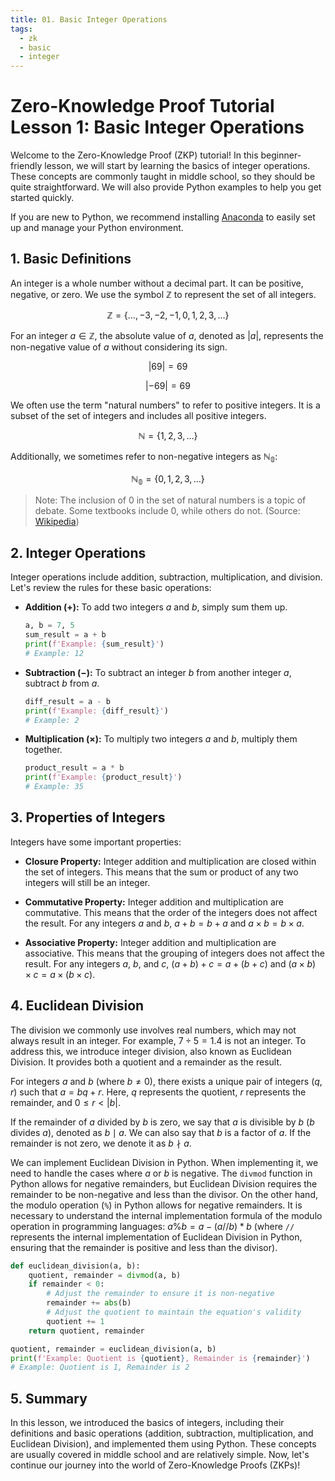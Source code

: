 ```yaml
---
title: 01. Basic Integer Operations
tags:
  - zk
  - basic
  - integer
---
```


# Zero-Knowledge Proof Tutorial Lesson 1: Basic Integer Operations

Welcome to the Zero-Knowledge Proof (ZKP) tutorial! In this beginner-friendly lesson, we will start by learning the basics of integer operations. These concepts are commonly taught in middle school, so they should be quite straightforward. We will also provide Python examples to help you get started quickly.

If you are new to Python, we recommend installing [Anaconda](https://www.anaconda.com/download) to easily set up and manage your Python environment.

## 1. Basic Definitions

An integer is a whole number without a decimal part. It can be positive, negative, or zero. We use the symbol $\mathbb{Z}$ to represent the set of all integers.

$$
\mathbb{Z} = \lbrace \ldots, -3, -2, -1, 0, 1, 2, 3, \ldots \rbrace
$$

For an integer $a \in \mathbb{Z}$, the absolute value of $a$, denoted as $\lvert a \rvert$, represents the non-negative value of $a$ without considering its sign.

$$
\lvert 69 \rvert = 69
$$

$$
\lvert -69 \rvert = 69
$$

We often use the term "natural numbers" to refer to positive integers. It is a subset of the set of integers and includes all positive integers.

$$
\mathbb{N} = \lbrace 1, 2, 3, \ldots \rbrace
$$

Additionally, we sometimes refer to non-negative integers as $\mathbb{N_0}$:

$$
\mathbb{N_0} = \lbrace 0, 1, 2, 3, \ldots \rbrace
$$

> Note: The inclusion of 0 in the set of natural numbers is a topic of debate. Some textbooks include 0, while others do not. (Source: [Wikipedia](https://en.wikipedia.org/wiki/Natural_number))

## 2. Integer Operations

Integer operations include addition, subtraction, multiplication, and division. Let's review the rules for these basic operations:

- **Addition ($+$):** To add two integers $a$ and $b$, simply sum them up.
    
    ```python
    a, b = 7, 5
    sum_result = a + b
    print(f'Example: {sum_result}')
    # Example: 12
    ```

- **Subtraction ($-$):** To subtract an integer $b$ from another integer $a$, subtract $b$ from $a$.
    
    ```python
    diff_result = a - b
    print(f'Example: {diff_result}')
    # Example: 2
    ```

- **Multiplication ($\times$):** To multiply two integers $a$ and $b$, multiply them together.
    
    ```python
    product_result = a * b
    print(f'Example: {product_result}')
    # Example: 35
    ```


## 3. Properties of Integers

Integers have some important properties:

- **Closure Property:** Integer addition and multiplication are closed within the set of integers. This means that the sum or product of any two integers will still be an integer.

- **Commutative Property:** Integer addition and multiplication are commutative. This means that the order of the integers does not affect the result. For any integers $a$ and $b$, $a + b = b + a$ and $a \times b = b \times a$.

- **Associative Property:** Integer addition and multiplication are associative. This means that the grouping of integers does not affect the result. For any integers $a$, $b$, and $c$, $(a + b) + c = a + (b + c)$ and $(a \times b) \times c = a \times (b \times c)$.

## 4. Euclidean Division

The division we commonly use involves real numbers, which may not always result in an integer. For example, $7 \div 5 = 1.4$ is not an integer. To address this, we introduce integer division, also known as Euclidean Division. It provides both a quotient and a remainder as the result.

For integers $a$ and $b$ (where $b \neq 0$), there exists a unique pair of integers $(q, r)$ such that $a = bq + r$. Here, $q$ represents the quotient, $r$ represents the remainder, and $0 \leq r \lt |b|$.

If the remainder of $a$ divided by $b$ is zero, we say that $a$ is divisible by $b$ ($b$ divides $a$), denoted as $b \mid a$. We can also say that $b$ is a factor of $a$. If the remainder is not zero, we denote it as $b \nmid a$.

We can implement Euclidean Division in Python. When implementing it, we need to handle the cases where $a$ or $b$ is negative. The `divmod` function in Python allows for negative remainders, but Euclidean Division requires the remainder to be non-negative and less than the divisor. On the other hand, the modulo operation (`%`) in Python allows for negative remainders. It is necessary to understand the internal implementation formula of the modulo operation in programming languages: $a\%b=a-(a//b) * b$ (where `//` represents the internal implementation of Euclidean Division in Python, ensuring that the remainder is positive and less than the divisor).

```python
def euclidean_division(a, b):
    quotient, remainder = divmod(a, b)
    if remainder < 0:
        # Adjust the remainder to ensure it is non-negative
        remainder += abs(b)
        # Adjust the quotient to maintain the equation's validity
        quotient += 1
    return quotient, remainder

quotient, remainder = euclidean_division(a, b)
print(f'Example: Quotient is {quotient}, Remainder is {remainder}')
# Example: Quotient is 1, Remainder is 2
```

## 5. Summary

In this lesson, we introduced the basics of integers, including their definitions and basic operations (addition, subtraction, multiplication, and Euclidean Division), and implemented them using Python. These concepts are usually covered in middle school and are relatively simple. Now, let's continue our journey into the world of Zero-Knowledge Proofs (ZKPs)!